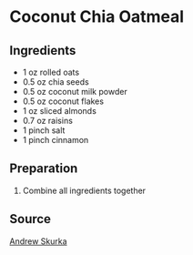 # Coconut Chia Oatmeal

## Ingredients

- 1 oz rolled oats
- 0.5 oz chia seeds
- 0.5 oz coconut milk powder
- 0.5 oz coconut flakes
- 1 oz sliced almonds
- 0.7 oz raisins
- 1 pinch salt
- 1 pinch cinnamon

## Preparation

1. Combine all ingredients together

## Source

[Andrew Skurka](https://andrewskurka.com/breakfast-recipe-coconut-chia-oatmeal/)
